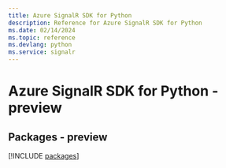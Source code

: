 ```yaml
---
title: Azure SignalR SDK for Python
description: Reference for Azure SignalR SDK for Python
ms.date: 02/14/2024
ms.topic: reference
ms.devlang: python
ms.service: signalr
---
```

# Azure SignalR SDK for Python - preview
## Packages - preview
[!INCLUDE [packages](signalr-index.md)]